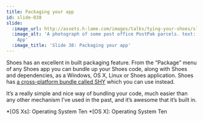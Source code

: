 ```yaml
---
title: Packaging your app
id: slide-038
slide:
  :image_url: http://assets.h-lame.com/images/talks/tying-your-shoes/slides/038.jpg
  :image_alt: 'A photograph of some post office PostPak parcels. text: Packaging your
    App'
  :image_title: 'Slide 38: Packaging your app'
---
```

Shoes has an excellent in built packaging feature.  From the “Package” menu of any Shoes app you can bundle up your Shoes code, along with Shoes and dependencies, as a Windows, OS X, Linux or Shoes application.  Shoes has [a cross-platform bundle called SHY](https://github.com/shoes/shoes/wiki/A-Developer's-Tour-Through-Shoes#shoes-packager) which you can use instead.

It’s a really simple and nice way of bundling your code, much easier than any other mechanism I’ve used in the past, and it’s awesome that it’s built in.


*[OS Xs]: Operating System Ten
*[OS X]: Operating System Ten
